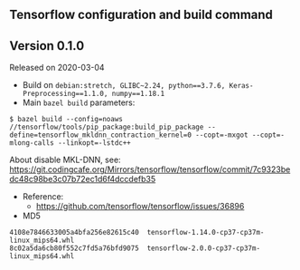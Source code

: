 ## Tensorflow configuration and build command

Version 0.1.0
----

Released on 2020-03-04

- Build on `debian:stretch, GLIBC~2.24, python==3.7.6, Keras-Preprocessing==1.1.0, numpy==1.18.1`
- Main `bazel build` parameters:
```
$ bazel build --config=noaws //tensorflow/tools/pip_package:build_pip_package --define=tensorflow_mkldnn_contraction_kernel=0 --copt=-mxgot --copt=-mlong-calls --linkopt=-lstdc++
```
About disable MKL-DNN, see: https://git.codingcafe.org/Mirrors/tensorflow/tensorflow/commit/7c9323bedc48c98be3c07b72ec1d6f4dccdefb35
- Reference:
    - https://github.com/tensorflow/tensorflow/issues/36896
- MD5
```
4108e7846633005a4bfa256e82615c40  tensorflow-1.14.0-cp37-cp37m-linux_mips64.whl
8c02a5da6cb80f552c7fd5a76bfd9075  tensorflow-2.0.0-cp37-cp37m-linux_mips64.whl
```
